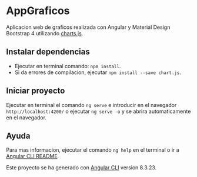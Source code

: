# AppGraficos

Aplicacion web de graficos realizada con Angular y Material Design Bootstrap 4 utilizando [charts.js](https://www.chartjs.org/).

## Instalar dependencias
- Ejecutar en terminal comando: `npm install`.
- Si da errores de compilacion, ejecutar `npm install --save chart.js`.

## Iniciar proyecto
Ejecutar en terminal el comando `ng serve` e introducir en el navegador `http://localhost:4200/` o ejecutar `ng serve -o` y se abrira automaticamente en el navegador.

## Ayuda
Para mas informacion, ejecutar el comando `ng help` en el terminal o ir a [Angular CLI README](https://github.com/angular/angular-cli/blob/master/README.md).

Este proyecto se ha generado con [Angular CLI](https://github.com/angular/angular-cli) version 8.3.23.
